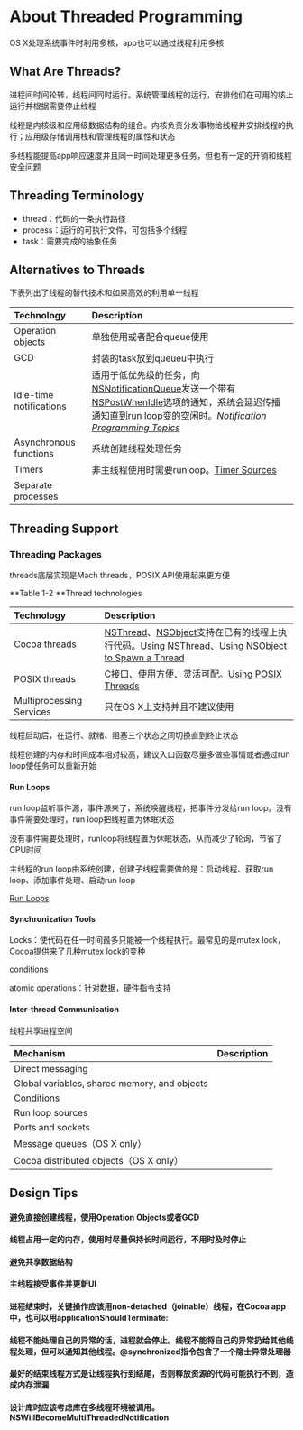 # About Threaded Programming

OS X处理系统事件时利用多核，app也可以通过线程利用多核

## What Are Threads?

进程间时间轮转，线程间同时运行。系统管理线程的运行，安排他们在可用的核上运行并根据需要停止线程

线程是内核级和应用级数据结构的组合。内核负责分发事物给线程并安排线程的执行；应用级存储调用栈和管理线程的属性和状态

多线程能提高app响应速度并且同一时间处理更多任务，但也有一定的开销和线程安全问题

## Threading Terminology

* thread：代码的一条执行路径
* process：运行的可执行文件，可包括多个线程
* task：需要完成的抽象任务

## Alternatives to Threads

下表列出了线程的替代技术和如果高效的利用单一线程

| Technology | Description |
| :--- | :--- |
| Operation objects | 单独使用或者配合queue使用 |
| GCD | 封装的task放到queueu中执行 |
| Idle-time notifications | 适用于低优先级的任务，向[NSNotificationQueue](https://developer.apple.com/documentation/foundation/nsnotificationqueue)发送一个带有[NSPostWhenIdle](https://developer.apple.com/documentation/foundation/notificationqueue.postingstyle/1418001-whenidle)选项的通知，系统会延迟传播通知直到run loop变的空闲时。[_Notification Programming Topics_](https://developer.apple.com/library/content/documentation/Cocoa/Conceptual/Notifications/Introduction/introNotifications.html#//apple_ref/doc/uid/10000043i) |
| Asynchronous functions | 系统创建线程处理任务 |
| Timers | 非主线程使用时需要runloop。[Timer Sources](https://developer.apple.com/library/content/documentation/Cocoa/Conceptual/Multithreading/RunLoopManagement/RunLoopManagement.html#//apple_ref/doc/uid/10000057i-CH16-SW21) |
| Separate processes |  |

## Threading Support

### Threading Packages

threads底层实现是Mach threads，POSIX API使用起来更方便

**Table 1-2 **Thread technologies

| Technology | Description |
| :--- | :--- |
| Cocoa threads | [NSThread](https://developer.apple.com/documentation/foundation/thread)、[NSObject](https://developer.apple.com/documentation/objectivec/nsobject)支持在已有的线程上执行代码。[Using NSThread](https://developer.apple.com/library/content/documentation/Cocoa/Conceptual/Multithreading/CreatingThreads/CreatingThreads.html#//apple_ref/doc/uid/10000057i-CH15-SW11)、[Using NSObject to Spawn a Thread](https://developer.apple.com/library/content/documentation/Cocoa/Conceptual/Multithreading/CreatingThreads/CreatingThreads.html#//apple_ref/doc/uid/10000057i-CH15-SW13) |
| POSIX threads | C接口、使用方便、灵活可配。[Using POSIX Threads](https://developer.apple.com/library/content/documentation/Cocoa/Conceptual/Multithreading/CreatingThreads/CreatingThreads.html#//apple_ref/doc/uid/10000057i-CH15-SW12) |
| Multiprocessing Services | 只在OS X上支持并且不建议使用 |

线程启动后，在运行、就绪、阻塞三个状态之间切换直到终止状态

线程创建的内存和时间成本相对较高，建议入口函数尽量多做些事情或者通过run loop使任务可以重新开始

#### Run Loops

run loop监听事件源，事件源来了，系统唤醒线程，把事件分发给run loop。没有事件需要处理时，run loop把线程置为休眠状态

没有事件需要处理时，runloop将线程置为休眠状态，从而减少了轮询，节省了CPU时间

主线程的run loop由系统创建，创建子线程需要做的是：启动线程、获取run loop、添加事件处理、启动run loop

[Run Loops](/run-loops.md)

#### Synchronization Tools

Locks：使代码在任一时间最多只能被一个线程执行。最常见的是mutex lock，Cocoa提供来了几种mutex lock的变种

conditions

atomic operations：针对数据，硬件指令支持

#### Inter-thread Communication

线程共享进程空间

| Mechanism | Description |
| :--- | :--- |
| Direct messaging |  |
| Global variables, shared memory, and objects |  |
| Conditions |  |
| Run loop sources |  |
| Ports and sockets |  |
| Message queues（OS X only） |  |
| Cocoa distributed objects（OS X only） |  |

## Design Tips

#### 避免直接创建线程，使用Operation Objects或者GCD

#### 线程占用一定的内存，使用时尽量保持长时间运行，不用时及时停止

#### 避免共享数据结构

#### 主线程接受事件并更新UI

#### 进程结束时，关键操作应该用non-detached（joinable）线程，在Cocoa app中，也可以用applicationShouldTerminate:

#### 线程不能处理自己的异常的话，进程就会停止。线程不能将自己的异常扔给其他线程处理，但可以通知其他线程。@synchronized指令包含了一个隐士异常处理器

#### 最好的结束线程方式是让线程执行到结尾，否则释放资源的代码可能执行不到，造成内存泄漏

#### 设计库时应该考虑库在多线程环境被调用。NSWillBecomeMultiThreadedNotification



